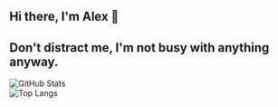 ## Hi there, I'm Alex 👋

<!--
**Sanfraer/Sanfraer** is a ✨ _special_ ✨ repository because its `README.md` (this file) appears on your GitHub profile.

Here are some ideas to get you started:

- 🔭 I’m currently working on my sleep now.
- 💬 ask me anything
-->
## Don't distract me, I'm not busy with anything anyway.
  
![GitHub Stats](https://github-readme-stats.vercel.app/api?username=Sanfraer&show_icons=true&theme=dark)  
![Top Langs](https://github-readme-stats.vercel.app/api/top-langs/?username=Sanfraer&layout=compact&theme=dark) 
